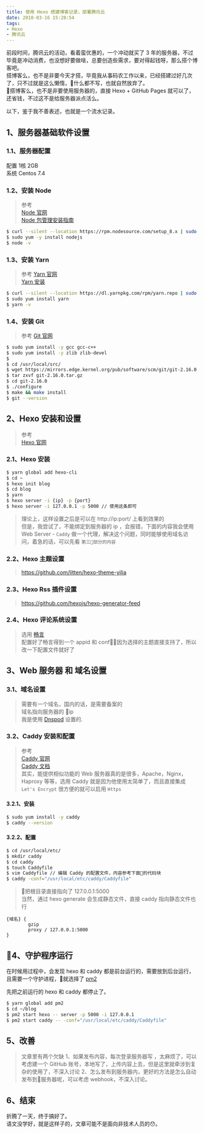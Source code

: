 ```yaml
---
title: 使用 Hexo 搭建博客记录，部署腾讯云
date: 2018-03-16 15:28:54
tags:
- Hexo
- 腾讯云
---
```


前段时间，腾讯云的活动，看着蛮优惠的，一个冲动就买了 3 年的服务器，不过毕竟是冲动消费，也没想好要做啥，总要创造些需求，要对得起钱呀，那么搭个博客吧。  
搭博客么，也不是非要今天才搭，毕竟我从事码农工作以来，已经搭建过好几次了，只不过就是这么懒惰，什么都不写，也就自然放弃了。  
搭博客么，也不是非要使用服务器的，直接 Hexo + GitHub Pages 就可以了，还省钱，不过这不是给服务器派点活么。  


以下，鉴于我不善表述，也就是一个流水记录。

## 1、服务器基础软件设置  

### 1.1、服务器配置  
配置 1核 2GB   
系统 Centos 7.4  

<!-- more --> 

### 1.2、安装 Node

> 参考   
> [Node 官网](https://nodejs.org/)  
> [Node 包管理安装指南](https://nodejs.org/en/download/package-manager/)

```bash
$ curl --silent --location https://rpm.nodesource.com/setup_8.x | sudo bash - 
$ sudo yum -y install nodejs
$ node -v
```

### 1.3、安装 Yarn
> 参考 
> [Yarn 官网](https://yarnpkg.com/zh-Hans/)  
> [Yarn 安装](https://yarnpkg.com/zh-Hans/docs/install)  

```bash
$ curl --silent --location https://dl.yarnpkg.com/rpm/yarn.repo | sudo tee /etc/yum.repos.d/yarn.repo
$ sudo yum install yarn
$ yarn -v 
```

### 1.4、安装 Git 
> 参考
> [Git 官网](https://git-scm.com/)

```bash
$ sudo yum install -y gcc gcc-c++
$ sudo yum install -y zlib zlib-devel  
$ 
$ cd /usr/local/src/
$ wget https://mirrors.edge.kernel.org/pub/software/scm/git/git-2.16.0.tar.gz 
$ tar zxvf git-2.16.0.tar.gz
$ cd git-2.16.0
$ ./configure
$ make && make install
$ git --version 
```

## 2、Hexo 安装和设置

> 参考  
> [Hexo 官网](https://hexo.io/zh-cn/) 

### 2.1、Hexo 安装

```bash
$ yarn global add hexo-cli 
$ cd ~
$ hexo init blog
$ cd blog
$ yarn
$ hexo server -i {ip} -p {port} 
$ hexo server -i 127.0.0.1 -p 5000 // 使用这条即可
```

> 理论上，这样设置之后是可以在 http://ip:port/ 上看到效果的   
> 但是，我尝试了，不能绑定到服务器的 ip ，会报错，下面的内容我会使用 Web Server - `Caddy` 做一个代理，解决这个问题，同时能够使用域名访问，着急的话，可以先看 `第三部分的内容` 

### 2.2、Hexo 主题设置
> https://github.com/litten/hexo-theme-yilia 

### 2.3、Hexo Rss 插件设置
> https://github.com/hexojs/hexo-generator-feed  

### 2.4、Hexo 评论系统设置
> 选用 [畅言](https://changyan.kuaizhan.com/)  
> 配置好了畅言得到一个 appid 和 conf，因为选择的主题直接支持了，所以改一下配置文件就好了


## 3、Web 服务器 和 域名设置

### 3.1、域名设置

> 需要有一个域名，国内的话，是需要备案的  
> 域名指向服务器的 ip  
> 我是使用 [Dnspod](https://www.dnspod.cn/) 设置的.  

### 3.2、Caddy 安装和配置

> 参考  
> [Caddy 官网](https://caddyserver.com/)  
> [Caddy 文档](https://caddyserver.com/docs)  
> 其实，能提供相似功能的 Web 服务器真的是很多，Apache，Nginx，Haproxy 等等，选用 Caddy 就是因为他使用太简单了，而且直接集成 `Let's Encrypt` 很方便的就可以启用 `Https`

#### 3.2.1、安装
```bash
$ sudo yum install -y caddy  
$ caddy --version
```
#### 3.2.2、配置
```bash
$ cd /usr/local/etc/
$ mkdir caddy
$ cd caddy
$ touch Caddyfile
$ vim Caddyfile // 编辑 Caddy 的配置文件，内容参考下面的代码块
$ caddy -conf="/usr/local/etc/caddy/Caddyfile"
```

> 把根目录直接指向了 127.0.0.1:5000  
> 当然，通过 hexo generate 会生成静态文件，直接 caddy 指向静态文件也行  
```etc
{域名} {
        gzip
        proxy / 127.0.0.1:5000
}
```

## 4、守护程序运行

在时候用过程中，会发现 hexo 和 caddy 都是前台运行的，需要放到后台运行，且需要一个守护进程，就选择了 [pm2](https://github.com/Unitech/pm2)


先把之前运行的 hexo 和 caddy 都停止了。
```bash
$ yarn global add pm2
$ cd ~/blog
$ pm2 start hexo -- server -p 5000 -i 127.0.0.1 
$ pm2 start caddy -- -conf="/usr/local/etc/caddy/Caddyfile" 
```

## 5、改善

> 文章里有两个欠缺
> 1、如果发布内容，每次登录服务器写 ，太麻烦了，可以考虑建一个 GitHub 账号，本地写了，上传内容上去，但是这里就牵涉到复杂的使用了，不深入讨论
> 2、怎么发布到服务器内，更好的方法是怎么自动发布到服务器呢，可以考虑 webhook，不深入讨论。


## 6、结束

折腾了一天，终于搞好了。  
语文没学好，就是这样子的，文章可能不是面向非技术人员的😯。











